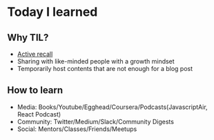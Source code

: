# Today I learned

## Why TIL?
- [Active recall](https://en.wikipedia.org/wiki/Active_recall)
- Sharing with like-minded people with a growth mindset
- Temporarily host contents that are not enough for a blog post

## How to learn
- Media: Books/Youtube/Egghead/Coursera/Podcasts(JavascriptAir, React Podcast)
- Community: Twitter/Medium/Slack/Community Digests
- Social: Mentors/Classes/Friends/Meetups
